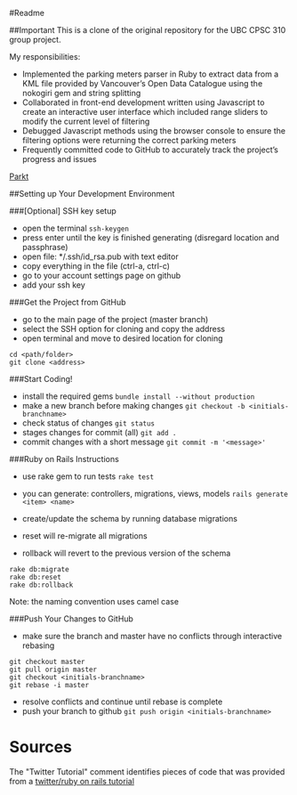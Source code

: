 #Readme

##Important
This is a clone of the original repository for the UBC CPSC 310 group project.

My responsibilities:
* Implemented the parking meters parser in Ruby to extract data from a KML file provided by Vancouver’s Open Data Catalogue using the nokogiri gem and string splitting 
* Collaborated in front-end development written using Javascript to create an interactive user interface which included range sliders to modify the current level of filtering
* Debugged Javascript methods using the browser console to ensure the filtering options were returning the correct parking meters 
* Frequently committed code to GitHub to accurately track the project’s progress and issues 



[Parkt](https://parktserver.herokuapp.com/)

##Setting up Your Development Environment

###[Optional] SSH key setup

* open the terminal `ssh-keygen`
* press enter until the key is finished generating (disregard location and passphrase)
* open file: */.ssh/id_rsa.pub with text editor
* copy everything in the file (ctrl-a, ctrl-c)
* go to your account settings page on github
* add your ssh key


###Get the Project from GitHub

* go to the main page of the project (master branch)
* select the SSH option for cloning and copy the address
* open terminal and move to desired location for cloning
```
cd <path/folder>
git clone <address>
```


###Start Coding!

* install the required gems `bundle install --without production`
* make a new branch before making changes `git checkout -b <initials-branchname>`
* check status of changes `git status`
* stages changes for commit (all) `git add .`
* commit changes with a short message `git commit -m '<message>'`



###Ruby on Rails Instructions

* use rake gem to run tests `rake test`
* you can generate: controllers, migrations, views, models `rails generate <item> <name>`

* create/update the schema by running database migrations
* reset will re-migrate all migrations
* rollback will revert to the previous version of the schema
```
rake db:migrate
rake db:reset
rake db:rollback
```

Note: the naming convention uses camel case


###Push Your Changes to GitHub

* make sure the branch and master have no conflicts through interactive rebasing
```
git checkout master
git pull origin master
git checkout <initials-branchname>
git rebase -i master
```
* resolve conflicts and continue until rebase is complete
* push your branch to github `git push origin <initials-branchname>`


# Sources
The "Twitter Tutorial" comment identifies pieces of code that was provided from a 
[twitter/ruby on rails tutorial](https://gorails.com/episodes/omniauth-twitter-sign-in)
